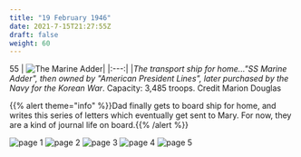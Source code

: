 ```yaml
---
title: "19 February 1946"
date: 2021-7-15T21:27:55Z
draft: false
weight: 60
---
```

55
| ![The Marine Adder](Adder.png?height=500px)|
|:---:|
|*The transport ship for home..."SS Marine Adder", then owned by "American President Lines", later purchased by the Navy for the Korean War*.  Capacity: 3,485 troops.  Credit Marion Douglas


{{% alert theme="info" %}}Dad finally gets to board ship for home, and writes this series of letters which eventually get sent to Mary.  For now, they are a kind of journal life on board.{{% /alert %}}

![page 1](img157.jpg)
![page 2](img158.jpg)
![page 3](img159.jpg)
![page 4](img160.jpg)
![page 5](img161.jpg)


